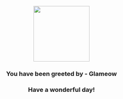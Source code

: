 <p align="center">
    <img src="https://raw.githubusercontent.com/PokeAPI/sprites/master/sprites/pokemon/431.png" width="150" height="150">
</p>
<h3 align="center">You have been greeted by - <b>Glameow</b></h3>
<h3 align="center">Have a wonderful day!</h3>
